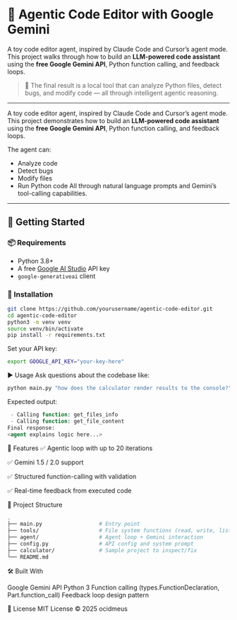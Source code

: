 # 🧠 Agentic Code Editor with Google Gemini

A toy code editor agent, inspired by Claude Code and Cursor’s agent mode. This project walks through how to build an **LLM-powered code assistant** using the **free Google Gemini API**, Python function calling, and feedback loops.

> 🔧 The final result is a local tool that can analyze Python files, detect bugs, and modify code — all through intelligent agentic reasoning.

---

A toy code editor agent, inspired by Claude Code and Cursor’s agent mode. This project demonstrates how to build an **LLM-powered code assistant** using the **free Google Gemini API**, Python function calling, and feedback loops.

The agent can:
- Analyze code
- Detect bugs
- Modify files
- Run Python code
All through natural language prompts and Gemini’s tool-calling capabilities.

---

## 🚀 Getting Started

### 📦 Requirements
- Python 3.8+
- A free [Google AI Studio](https://aistudio.google.com/app/apikey) API key
- `google-generativeai` client

### 🔧 Installation

```bash
git clone https://github.com/yourusername/agentic-code-editor.git
cd agentic-code-editor
python3 -m venv venv
source venv/bin/activate
pip install -r requirements.txt
```

Set your API key:

```bash
export GOOGLE_API_KEY="your-key-here"
```
▶️ Usage
Ask questions about the codebase like:

```bash
python main.py "how does the calculator render results to the console?"
```
Expected output:

```sql
 - Calling function: get_files_info
 - Calling function: get_file_content
Final response:
<agent explains logic here...>
```

🧪 Features
✅ Agentic loop with up to 20 iterations

✅ Gemini 1.5 / 2.0 support

✅ Structured function-calling with validation

✅ Real-time feedback from executed code

📂 Project Structure
```bash
.
├── main.py                  # Entry point
├── tools/                   # File system functions (read, write, list, run)
├── agent/                   # Agent loop + Gemini interaction
├── config.py                # API config and system prompt
├── calculator/              # Sample project to inspect/fix
└── README.md
```
🛠️ Built With

Google Gemini API
Python 3
Function calling (types.FunctionDeclaration, Part.function_call)
Feedback loop design pattern

📄 License
MIT License © 2025 ocidmeus

